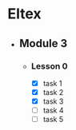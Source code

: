 # Eltex

- ## Module 3
   - ### Lesson 0
     - [x] task 1
     - [x] task 2
     - [x] task 3
     - [ ] task 4
     - [ ] task 5

